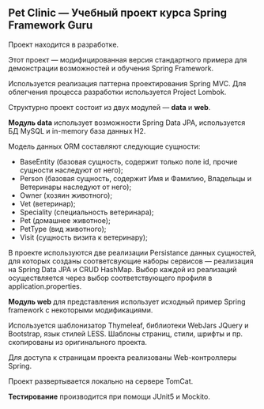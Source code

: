 ## Pet Clinic — Учебный проект курса Spring Framework Guru

Проект находится в разработке. 

Этот проект — модифицированная версия стандартного примера для демонстрации возможностей и обучения Spring Framework.

Используется реализация паттерна проектирования Spring MVC. Для облегчения процесса разработки используется Project Lombok.

Структурно проект состоит из двух модулей — **data** и **web**.

**Модуль data** использует возможности Spring Data JPA, используется БД MySQL и in-memory база данных H2.

Модель данных ORM составляют следующие сущности:
- BaseEntity (базовая сущность, содержит только поле id, прочие сущности наследуют от него);
- Person (базовая сущность, содержит Имя и Фамилию, Владельцы и Ветеринары наследуют от него);
- Owner (хозяин животного);
- Vet (ветеринар);
- Speciality (специальность ветеринара);
- Pet (домашнее животное);
- PetType (вид животного);
- Visit (сущность визита к ветеринару);

В проекте используются две реализации Persistance данных сущностей, для которых созданы соответсвующие наборы сервисов — реализация на Spring Data JPA и CRUD HashMap.
Выбор каждой из реализаций осуществляется через выбор соответствующего профиля в application.properties.

**Модуль web** для представления использует исходный пример Spring framework с некоторыми модификациями. 

Используется шаблонизатор Thymeleaf, библиотеки WebJars JQuery и Bootstrap, язык стилей LESS. Шаблоны страниц, стили, шрифты и пр. скопированы из оригинального проекта.

Для доступа к страницам проекта реализованы Web-контроллеры Spring.

Проект развертывается локально на сервере TomCat.

**Тестирование** производится при помощи JUnit5 и Mockito.
